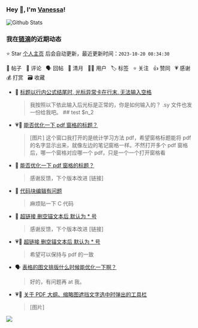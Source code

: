 ### Hey 👋, I'm [Vanessa](http://vanessa.b3log.org/)!

![Github Stats](https://github-readme-stats.vercel.app/api?username=Vanessa219&show_icons=true)

<!--events start -->

### 我在[链滴](https://ld246.com)的近期动态

⭐️ Star [个人主页](https://github.com/Vanessa219/Vanessa219) 后会自动更新，最近更新时间：`2023-10-20 08:34:30`

📝 帖子 &nbsp; 💬 评论 &nbsp; 🗣 回帖 &nbsp; 🌙 清月 &nbsp; 👨‍💻 用户 &nbsp; 🏷️ 标签 &nbsp; ⭐️ 关注 &nbsp; 👍 赞同 &nbsp; 💗 感谢 &nbsp; 💰 打赏 &nbsp; 🗃 收藏

* 💬 [标题以行内公式结尾时, 光标异常卡在行末, 无法输入空格](https://ld246.com/article/1697718852671/comment/1697727468840#comments)

  > 我按照以下依此输入后光标是正常的，你是如何输入的？ .sy 文件也发一份给我吧。 ## test $n_2
* 💗📝 [能否优化一下 pdf 窗格的标题？](https://ld246.com/article/1697613092738)

  > [图片] 这个窗口我打开的是统计学习方法 pdf，希望窗格标题能将 pdf 的名字显示出来，就像左边的笔记窗格一样。不然打开多个 pdf 窗格后，哪一个窗格对应哪一个 pdf，只是一个一个打开窗格看
* 💬 [能否优化一下 pdf 窗格的标题？](https://ld246.com/article/1697613092738/comment/1697640766203#comments)

  > 感谢反馈，下个版本改进 [链接]
* 💬 [代码块编辑有问题](https://ld246.com/article/1697599610262/comment/1697638243823#comments)

  > 麻烦贴一下 C 代码
* 💬 [超链接 删空锚文本后 默认为 * 号](https://ld246.com/article/1697304554851/comment/1697513356362#comments)

  > 感谢反馈，下个版本改进 [链接]
* 💗📝 [超链接 删空锚文本后 默认为 * 号](https://ld246.com/article/1697304554851)

  > 希望可以保持与 pdf 的一致
* 🗣 [表格的图文排版什么时候能优化一下啊？](https://ld246.com/article/1690555777162/comment/1697326786888#comments)

  > 好的，有问题再 at 我。
* 💗📝 [关于 PDF 大纲、缩略图遮挡文字选中时弹出的工具栏](https://ld246.com/article/1697096086017)

  > [图片]


<!--events end -->

<a title="Hits" target="_blank" href="https://github.com/Vanessa219/Vanessa219"><img src="https://hits.b3log.org/Vanessa219/Vanessa219.svg"></a>
